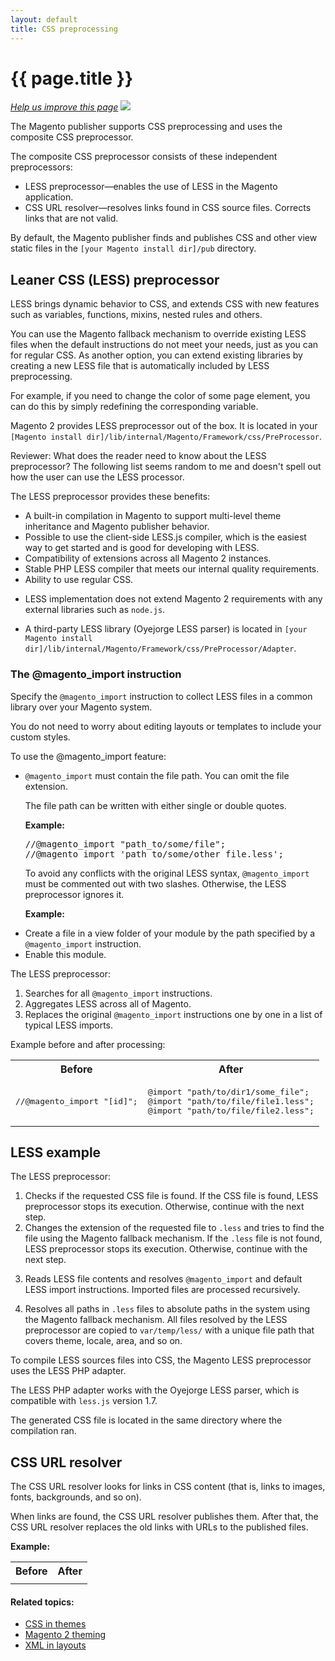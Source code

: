 ```yaml
---
layout: default
title: CSS preprocessing
---
```


<h1 id="fedg-css-preprocessing">{{ page.title }}</h1>
<p><a href="{{ site.githuburl }}frontend-dev-guide/css-topics/css-preprocess.md" target="_blank"><em>Help us improve this page</em></a>&nbsp;<img src="{{ site.baseurl }}common/images/newWindow.gif"/></p>
<p>The Magento publisher supports CSS preprocessing and uses the composite CSS preprocessor.</p>
<p>The composite CSS preprocessor consists of these independent preprocessors:</p>

*	LESS preprocessor&mdash;enables the use of LESS in the Magento application.
*	CSS URL resolver&mdash;resolves links found in CSS source files. Corrects links that are not valid.

<p>By default, the Magento publisher finds and publishes CSS and other view static files in the <code>[your Magento install dir]/pub</code> directory.</p>

<h2 id="fedg_css-less-intro">Leaner CSS (LESS) preprocessor</h2>
LESS brings dynamic behavior to CSS, and extends CSS with new features such as variables, functions, mixins, nested rules and others.

You can use the Magento fallback mechanism to override existing LESS files when the default instructions do not meet your needs, just as you can for regular CSS. As another option, you can extend existing libraries by creating a new LESS file that is automatically included by LESS preprocessing.

For example, if you need to change the color of some page element, you can do this by simply redefining the corresponding variable.

<p>Magento 2 provides LESS preprocessor out of the box. It is located in your <code>[Magento install dir]/lib/internal/Magento/Framework/css/PreProcessor</code>.</p>

<p class="q">Reviewer: What does the reader need to know about the LESS preprocessor? The following list seems random to me and doesn't spell out how the user can use the LESS processor.</p>
The LESS preprocessor provides these benefits:

*	A built-in compilation in Magento to support multi-level theme inheritance and Magento publisher behavior.
*	Possible to use the client-side LESS.js compiler, which is the easiest way to get started and is good for developing with LESS.
*	Compatibility of extensions across all Magento 2 instances.
*	Stable PHP LESS compiler that meets our internal quality requirements.
*	Ability to use regular CSS.
*	<p>LESS implementation does not extend Magento 2 requirements with any external libraries such as <code>node.js</code>.</p>
*	<p>A third-party LESS library (Oyejorge LESS parser) is located in <code>[your Magento install dir]/lib/internal/Magento/Framework/css/PreProcessor/Adapter</code>.</p>

<h3 id="fedg_css-magento-import">The @magento_import instruction</h3>

<p>Specify the <code>@magento_import</code> instruction to collect LESS files in a common library over your Magento system.</p>

<p>You do not need to worry about editing layouts or templates to include your custom styles.
</p>

To use the @magento_import feature:

*	<p><code>@magento_import</code> must contain the file path. You can omit the file extension.</p>
    <p>The file path can be written with either single or double quotes.</p>
    <p><b>Example:</b></p>
    <pre>//@magento_import "path_to/some/file";
    //@magento_import 'path_to/some/other_file.less';</pre>
    <p>To avoid any conflicts with the original LESS syntax, <code>@magento_import</code> must be commented out with two slashes. Otherwise, the LESS preprocessor ignores it.</p>
    <p><b>Example:</b></p>
    <script src="https://gist.github.com/xcomSteveJohnson/f03b22f16fa2022cb0d7.js"></script>
* Create a file in a view folder of your module by the path specified by a <code>@magento_import</code> instruction.
* Enable this module.

The LESS preprocessor:

1.	Searches for all `@magento_import` instructions.
2.	Aggregates LESS across all of Magento.
3.	Replaces the original `@magento_import` instructions one by one in a list of typical LESS imports.

Example before and after processing:

<table>
   <tbody>
      <tr>
         <th>Before</th>
         <th>After</th>
      </tr>
      <tr class="even">
         <td>
            <pre>//@magento_import "[id]";</pre>
         </td>
         <td>
            <pre>@import "path/to/dir1/some_file";
@import "path/to/file/file1.less";
@import "path/to/file/file2.less";</pre>
         </td>
      </tr>
   </tbody>
</table>


<h2 id="fedg_css-preprocess_less-example">LESS example</h2>

The LESS preprocessor:

1.	Checks if the requested CSS file is found. If the CSS file is found, LESS preprocessor stops its execution. Otherwise, continue with the next step.
2.	Changes the extension of the requested file to `.less` and tries to find the file using the Magento fallback mechanism. If the `.less` file is not found, LESS preprocessor stops its execution. Otherwise, continue with the next step.
3.	<p>Reads LESS file contents and resolves <code>@magento_import</code> and default LESS import instructions. Imported files are processed recursively.</p>
4.	Resolves all paths in `.less` files to absolute paths in the system using the Magento fallback mechanism. All files resolved by the LESS preprocessor are copied to `var/temp/less/` with a unique file path that covers theme, locale, area, and so on.

To compile LESS sources files into CSS, the Magento LESS preprocessor uses the LESS PHP adapter.

The LESS PHP adapter works with the Oyejorge LESS parser, which is compatible with `less.js` version 1.7.

The generated CSS file is located in the same directory where the compilation ran.

<h2 id="fedg_css-preprocess-url-resolver">CSS URL resolver</h2>

<p>The CSS URL resolver looks for links in CSS content (that is, links to images, fonts, backgrounds, and so on).</p>

<p>When links are found, the CSS URL resolver publishes them. After that, the CSS URL resolver replaces the old links with URLs to the published files.</p>
<p><b>Example:</b></p>
<table>
   <tbody>
      <tr>
         <th>Before</th>
         <th>After</th>
      </tr>
      <tr class="even">
         <td>
            <script src="https://gist.github.com/xcomSteveJohnson/00b91311155da6aa95fc.js"></script>
         </td>
         <td>
            <script src="https://gist.github.com/xcomSteveJohnson/840d2750624894c44f9a.js"></script>
         </td>
      </tr>
   </tbody>
</table>

#### Related topics:
*	<a href="{{ site.gdeurl }}frontend-dev-guide/themes/css-themes.html">CSS in themes</a>
*	<a href="{{ site.gdeurl }}frontend-dev-guide/layouts/theme-overview.html">Magento 2 theming </a>
*	<a href="{{ site.gdeurl }}frontend-dev-guide/layouts/layout-xml.html">XML in layouts</a>

